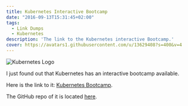 ```yaml
---
title: Kubernetes Interactive Bootcamp
date: "2016-09-13T15:31:45+02:00"
tags:
  - Link Dumps
  - Kubernetes
description: 'The link to the Kubernetes interactive Bootcamp.'
cover: https://avatars1.githubusercontent.com/u/13629408?s=400&v=4
---
```


![Kubernetes Logo](Post_Title_Image.png)

I just found out that Kubernetes has an interactive bootcamp available.

Here is the link to it: [Kubernetes Bootcamp](http://kubernetes.io/kubernetes-bootcamp/index.html).

The GitHub repo of it is located [here](https://github.com/kubernetes/kubernetes-bootcamp).
